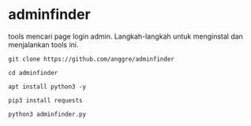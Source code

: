 # adminfinder

tools mencari page login admin.
Langkah-langkah untuk menginstal dan menjalankan tools ini.

   ```
   git clone https://github.com/anggre/adminfinder

```
```
cd adminfinder
```
```
apt install python3 -y
```
```
pip3 install requests
```
```
python3 adminfinder.py
